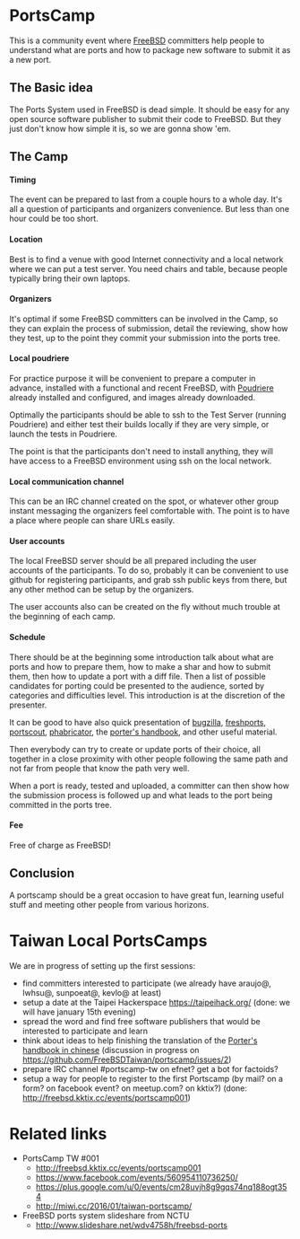 
PortsCamp
==============

This is a community event where [FreeBSD][freebsd] committers help people to understand what are ports and how to package new software to submit it as a new port.

The Basic idea 
------------------
The Ports System used in FreeBSD is dead simple. It should be easy for any open source software publisher to submit their code to FreeBSD. But they just don't know how simple it is, so we are gonna show 'em.

The Camp
-------------------

#### Timing 

The event can be prepared to last from a couple hours to a whole day. It's all a question of participants and organizers convenience. But less than one hour could be too short.

#### Location 

Best is to find a venue with good Internet connectivity and a local network where we can put a test server. You need chairs and table, because people typically bring their own laptops.

#### Organizers 

It's optimal if some FreeBSD committers can be involved in the Camp, so they can explain the process of submission, detail the reviewing, show how they test, up to the point they commit your submission into the ports tree.

#### Local poudriere 

For practice purpose it will be convenient to prepare a computer in advance, installed with a functional and recent FreeBSD, with [Poudriere][poudriere] already installed and configured, and images already downloaded.

Optimally the participants should be able to ssh to the Test Server (running Poudriere) and either test their builds locally if they are very simple, or launch the tests in Poudriere.

The point is that the participants don't need to install anything, they will have access to a FreeBSD environment using ssh on the local network.

#### Local communication channel 

This can be an IRC channel created on the spot, or whatever other group instant messaging the organizers feel comfortable with. The point is to have a place where people can share URLs easily.

#### User accounts 

The local FreeBSD server should be all prepared including the user accounts of the participants. To do so, probably it can be convenient to use github for registering participants, and grab ssh public keys from there, but any other method can be setup by the organizers.

The user accounts also can be created on the fly without much trouble at the beginning of each camp.

#### Schedule

There should be at the beginning some introduction talk about what are ports and how to prepare them, how to make a shar and how to submit them, then how to update a port with a diff file. Then a list of possible candidates for porting could be presented to the audience, sorted by categories and difficulties level. This introduction is at the discretion of the presenter.

It can be good to have also quick presentation of [bugzilla][bugzilla], [freshports][freshports], [portscout][portscout], [phabricator][phabricator], the [porter's handbook][porterhandbook], and other useful material.

Then everybody can try to create or update ports of their choice, all together in a close proximity with other people following the same path and not far from people that know the path very well.

When a port is ready, tested and uploaded, a committer can then show how the submission process is followed up and what leads to the port being committed in the ports tree.

#### Fee 

Free of charge as FreeBSD!

Conclusion 
-------------

A portscamp should be a great occasion to have great fun, learning useful stuff and meeting other people from various horizons.

Taiwan Local PortsCamps
=============================

We are in progress of setting up the first sessions:

- find committers interested to participate (we already have araujo@, lwhsu@, sunpoeat@, kevlo@ at least)
- setup a date at the Taipei Hackerspace https://taipeihack.org/ (done: we will have january 15th evening)
- spread the word and find free software publishers that would be interested to participate and learn
- think about ideas to help finishing the translation of the [Porter's handbook in chinese][porterhandbooktw] (discussion in progress on https://github.com/FreeBSDTaiwan/portscamp/issues/2)
- prepare IRC channel #portscamp-tw on efnet? get a bot for factoids?
- setup a way for people to register to the first Portscamp (by mail? on a form? on facebook event? on meetup.com? on kktix?) (done: http://freebsd.kktix.cc/events/portscamp001)

[freebsd]: https://www.freebsd.org/
[freshports]: http://www.freshports.org/
[portscout]: http://portscout.freebsd.org/
[bugzilla]: https://bugs.freebsd.org/bugzilla/
[phabricator]: https://reviews.freebsd.org/
[poudriere]: https://www.freebsd.org/doc/handbook/ports-poudriere.html
[porterhandbook]: https://www.freebsd.org/doc/en/books/porters-handbook/
[porterhandbooktw]: https://www.freebsd.org/doc/zh_TW/books/porters-handbook/


Related links
=============================
- PortsCamp TW #001 
  - http://freebsd.kktix.cc/events/portscamp001
  - https://www.facebook.com/events/560954110736250/
  - https://plus.google.com/u/0/events/cm28uvjh8g9gqs74nq188ogt354
  - http://miwi.cc/2016/01/taiwan-portscamp/
- FreeBSD ports system slideshare from NCTU
  - http://www.slideshare.net/wdv4758h/freebsd-ports
